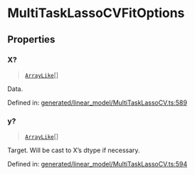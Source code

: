 # MultiTaskLassoCVFitOptions

## Properties

### X?

> [`ArrayLike`](../types/ArrayLike.md)[]

Data.

Defined in:  [generated/linear\_model/MultiTaskLassoCV.ts:589](https://github.com/transitive-bullshit/scikit-learn-ts/blob/92ab806/packages/sklearn/src/generated/linear_model/MultiTaskLassoCV.ts#L589)

### y?

> [`ArrayLike`](../types/ArrayLike.md)[]

Target. Will be cast to X’s dtype if necessary.

Defined in:  [generated/linear\_model/MultiTaskLassoCV.ts:594](https://github.com/transitive-bullshit/scikit-learn-ts/blob/92ab806/packages/sklearn/src/generated/linear_model/MultiTaskLassoCV.ts#L594)
